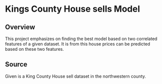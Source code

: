 # Kings County House sells Model
## Overview
This project emphasizes on finding the best model based on two correlated features of a given dataset. It is from this house prices can be predicted based on these two features.

## Source
Given is a King County House sell dataset in the northwestern county.